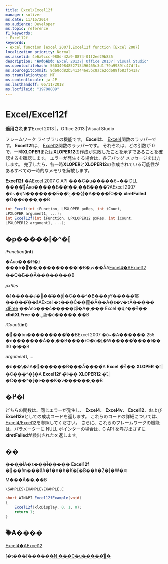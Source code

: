 ```yaml
---
title: Excel/Excel12f
manager: soliver
ms.date: 11/16/2014
ms.audience: Developer
ms.topic: reference
f1_keywords:
- Excel12f
keywords:
- excel function [excel 2007],Excel12f function [Excel 2007]
localization_priority: Normal
ms.assetid: 4e6a9ccc-988d-42a9-8874-01f2ee29b835
description: '�K�p�Ώ�: Excel 2013?| Office 2013?| Visual Studio'
ms.openlocfilehash: 56034984852713496465c3d1f79a9989fc47df1c
ms.sourcegitcommit: 9d60cd82b5413446e5bc8ace2cd689f683fb41a7
ms.translationtype: MT
ms.contentlocale: ja-JP
ms.lasthandoff: 06/11/2018
ms.locfileid: "19798809"
---
```

# <a name="excelexcel12f"></a>Excel/Excel12f

 **適用されます**Excel 2013 |。Office 2013 |Visual Studio 
  
フレームワーク ライブラリの機能です。 **Excel**は、 [Excel4](excel4-excel12.md)関数のラッパーです。 **Excel12f**は、 [Excel12](excel4-excel12.md)関数のラッパーです。 それぞれは、どの引数が 0 で、一時**XLOPER**または**XLOPER12**の作成が失敗したことを示すであることを確認するを確認します。 エラーが発生する場合は、各デバッグ メッセージを出力します。 完了したら、各一時**XLOPER**と**XLOPER12**の作成されている可能性があるすべての一時的なメモリを解放します。
  
 **Excel12f** �́AExcel 2007 C API ���C�u�����ȍ~�� DLL ����̂݌Ăяo�����Ƃ��ł��܂��B����ɁAExcel 2007 �ȍ~�ŋN�������Ƃ��̂ݓ��삵�A����ȊO�� **xlretFailed** �Ŏ��s���܂��B 
  
```cs
int Excel(int iFunction, LPXLOPER pxRes, int iCount, 
LPXLOPER argument1, ...);
int Excel12f(int iFunction, LPXLOPER12 pxRes, int iCount, 
LPXLOPER12 argument1, ...);
```

## <a name="parameters"></a>�p�����[�^�[

 _iFunction_(**int**)
  
�Ăяo���R�}���h�܂��͊֐���������l�B�ڍׂɂ��ẮA[Excel4�AExcel12](excel4-excel12.md) ��Q�Ƃ��Ă��������B
  
 _pxRes_
  
�]�����ꂽ�֐��̌��ʂ̃|�C���^�B���ʂɎ�����郁�����͂��ׂāAExcel �ɂ���Ċ��蓖�Ă��A�s�v�ɂȂ����� [xlFree](xlfree.md) ��Ăяo���ĉ�����邩�A�܂��� Excel �ɖ߂��ꍇ�� **xlbitXLFree** ��ݒ肵�ĉ�����܂��B 
  
 _iCount_(**int**)
  
�֐��ɓn���������̐��BExcel 2007 �ȍ~�A������ 255 �ɐ�������Ă��܂��B����ȑO�̃o�[�W�����̐����l�� 30 �ł��B
  
 _argument1, ..._
  
�ȗ��\�ȁA�֐��̈����B���ׂĂ̈����́A **Excel** �̏ꍇ�� **XLOPER** �ւ̃|�C���^�[�A **Excel12f** �̏ꍇ�� **XLOPER12** �ւ̃|�C���^�[�ɂ���K�v������܂��B
  
## <a name="return-value"></a>�߂�l

どちらの関数は、同じエラーが発生し、 **Excel4**、 **Excel4v**、 **Excel12**、および**Excel12v**としての成功コードを返します。 これらのコードの詳細については、 [Excel4/Excel12](excel4-excel12.md)を参照してください。 さらに、これらのフレームワークの機能は、パラメーターに NULL ポインターの場合は、C API を呼び出さずに**xlretFailed**が検出されたを返します。 
  
## <a name="example"></a>��

���̗�ł́A�s���Ȉ����� **Excel12f** �֐��ɓn���āA�f�o�b�K�[�Ƀ��b�Z�[�W�𑗐M���Ă��܂��B 
  
 `\SAMPLES\EXAMPLE\EXAMPLE.C`
  
```cs
short WINAPI Excel12fExample(void)
{
    Excel12f(xlcDisplay, 0, 1, 0);
    return 1;
}
```

## <a name="see-also"></a>�֘A����



[Excel4�AExcel12](excel4-excel12.md)


[�t���[�����[�N ���C�u�����̊֐�](functions-in-the-framework-library.md)

